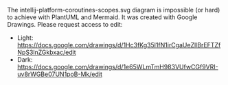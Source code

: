 The intellij-platform-coroutines-scopes.svg diagram is impossible (or hard) to achieve with PlantUML and Mermaid.
It was created with Google Drawings. Please request access to edit:
- Light: https://docs.google.com/drawings/d/1Hc3fKg35l1fN1irCgaUeZllBrEFTZfNpS3lnZGkbxac/edit
- Dark: https://docs.google.com/drawings/d/1e65WLmTmH983VUfwCGf9VRI-uv8rWGBe07UN1poB-Mk/edit
